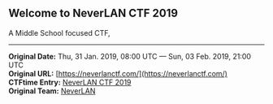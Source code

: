 ## Welcome to NeverLAN CTF 2019 

A Middle School focused CTF,

---
**Original Date:** Thu, 31 Jan. 2019, 08:00 UTC — Sun, 03 Feb. 2019, 21:00 UTC <br>
**Original URL:** [https://neverlanctf.com/](https://neverlanctf.com/)<br>
**CTFtime Entry:** [NeverLAN CTF 2019](https://ctftime.org/event/706/)<br>
**Original Team:** [NeverLAN](https://ctftime.org/team/32118)<br>